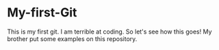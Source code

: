 # My-first-Git
This is my first git. I am terrible at coding. So let's see how this goes!
My brother put some examples on this repository.
